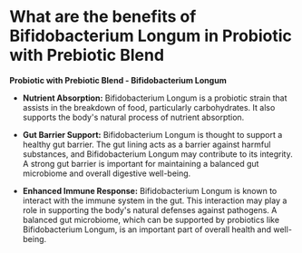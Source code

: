 # What are the benefits of Bifidobacterium Longum in Probiotic with Prebiotic Blend

**Probiotic with Prebiotic Blend - Bifidobacterium Longum**  

- **Nutrient Absorption:** Bifidobacterium Longum is a probiotic strain that assists in the breakdown of food, particularly carbohydrates. It also supports the body's natural process of nutrient absorption. 

- **Gut Barrier Support:** Bifidobacterium Longum is thought to support a healthy gut barrier. The gut lining acts as a barrier against harmful substances, and Bifidobacterium Longum may contribute to its integrity. A strong gut barrier is important for maintaining a balanced gut microbiome and overall digestive well-being. 

- **Enhanced Immune Response:** Bifidobacterium Longum is known to interact with the immune system in the gut. This interaction may play a role in supporting the body's natural defenses against pathogens. A balanced gut microbiome, which can be supported by probiotics like Bifidobacterium Longum, is an important part of overall health and well-being.